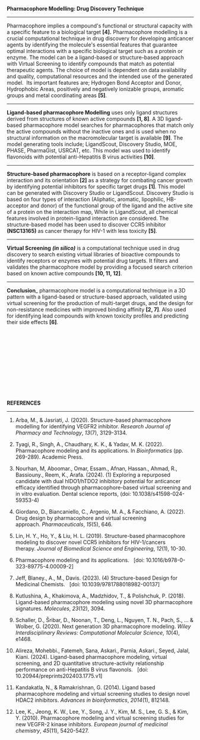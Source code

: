 __Pharmacophore Modelling: Drug Discovery Technique__
**********

Pharmacophore implies a compound's functional or structural capacity with a specific feature to a biological target **\[4].** Pharmacophore modelling is a crucial computational technique in drug discovery for developing anticancer agents by identifying the molecule's essential features that guarantee optimal interactions with a specific biological target such as a protein or enzyme. The model can be a ligand-based or structure-based approach with Virtual Screening to identify compounds that match as potential therapeutic agents. The choice of model is dependent on data availability and quality, computational resources and the intended use of the generated model.  Its important features are; Hydrogen Bond Acceptor and Donor, Hydrophobic Areas, positively and negatively ionizable groups, aromatic groups and metal coordinating areas **[5]**.
*************

__Ligand-based pharmacophore Modelling__  uses only ligand structures derived from structures of known active compounds **[1, 8]**. A 3D ligand-based pharmacophore model searches for pharmacophores that match only the active compounds without the inactive ones and is used when no structural information on the macromolecular target is available **\[9]**. The model generating tools include; LigandScout, Discovery Studio, MOE, PHASE, PharmaGist, USRCAT, etc. This model was used to identify flavonoids with potential anti-Hepatitis B virus activities **[10]**.
********

__Structure-based pharmacophore__ is based on a receptor-ligand complex interaction and its orientation **[2]** as a strategy for combating cancer growth by identifying potential inhibitors for specific target drugs **[1]**. This model can be generated with Discovery Studio or LigandScout. Discovery Studio is based on four types of interaction (Aliphatic, aromatic, lipophilic, HB-acceptor and donor) of the functional group of the ligand and the active site of a protein on the interaction map, While in LigandScout, all chemical features involved in protein-ligand interaction are considered. The structure-based model has been used to discover CCR5 inhibitor **(NSC13165)** as cancer therapy for HIV-1 with less toxicity **[5]**.
***********

__Virtual Screening__  ___(in silico)___ is a computational technique used in drug discovery to search existing virtual libraries of bioactive compounds to identify receptors or enzymes with potential drug targets. It filters and validates the pharmacophore model by providing a focused search criterion based on known active compounds **[10, 11, 12]**.
*********

__Conclusion___    pharmacophore model is a computational technique in a 3D pattern with a ligand-based or structure-based approach, validated using virtual screening for the production of multi-target drugs, and the design for non-resistance medicines with improved binding affinity **[2, 7]**. Also used for identifying lead compounds with known toxicity profiles and predicting their side effects **[6]**.

 

 

 

 

 

 

__REFERENCES__
********

1. Arba, M., & Jasriati, J. (2020). Structure-based pharmacophore modelling for identifying VEGFR2 inhibitor. _Research Journal of Pharmacy and Technology_, _13_(7), 3129-3134.


2. Tyagi, R., Singh, A., Chaudhary, K. K., & Yadav, M. K. (2022). Pharmacophore modeling and its applications. In _Bioinformatics_ (pp. 269-289). Academic Press.


3. Nourhan, M, Aboomar., Omar, Essam., Afnan, Hassan., Ahmad, R., Bassiouny., Reem, K., Arafa. (2024). (1) Exploring a repurposed candidate with dual hIDO1/hTDO2 inhibitory potential for anticancer efficacy identified through pharmacophore-based virtual screening and in vitro evaluation. Dental science reports, (doi: 10.1038/s41598-024-59353-4)


4. Giordano, D., Biancaniello, C., Argenio, M. A., & Facchiano, A. (2022). Drug design by pharmacophore and virtual screening approach. _Pharmaceuticals_, _15_(5), 646.


5. Lin, H. Y., Ho, Y., & Liu, H. L. (2019). Structure-based pharmacophore modeling to discover novel CCR5 inhibitors for HIV-1/cancers therapy. _Journal of Biomedical Science and Engineering_, _12_(1), 10-30.

 
6. Pharmacophore modeling and its applications.   [doi: 10.1016/b978-0-323-89775-4.00009-2]
 

7. Jeff, Blaney., A., M., Davis. (2023). (4) Structure-based Design for Medicinal Chemists.   [doi: 10.1039/9781788018982-00137]


8. Kutlushina, A., Khakimova, A., Madzhidov, T., & Polishchuk, P. (2018). Ligand-based pharmacophore modeling using novel 3D pharmacophore signatures. _Molecules_, _23_(12), 3094.


9. Schaller, D., Šribar, D., Noonan, T., Deng, L., Nguyen, T. N., Pach, S., ... & Wolber, G. (2020). Next generation 3D pharmacophore modeling. _Wiley Interdisciplinary Reviews: Computational Molecular Science_, _10_(4), e1468.


10. Alireza, Mohebbi., Fatemeh, Sana, Askari., Parnia, Askari., Seyed, Jalal, Kiani. (2024). Ligand-based pharmacophore modeling, virtual screening, and 2D quantitative structure-activity relationship performance on anti-Hepatitis B virus flavonols.   [doi: 10.20944/preprints202403.1775.v1]


11. Kandakatla, N., & Ramakrishnan, G. (2014). Ligand based pharmacophore modeling and virtual screening studies to design novel HDAC2 inhibitors. _Advances in bioinformatics_, _2014_(1), 812148.


12. Lee, K., Jeong, K. W., Lee, Y., Song, J. Y., Kim, M. S., Lee, G. S., & Kim, Y. (2010). Pharmacophore modeling and virtual screening studies for new VEGFR-2 kinase inhibitors. _European journal of medicinal chemistry_, _45_(11), 5420-5427.
